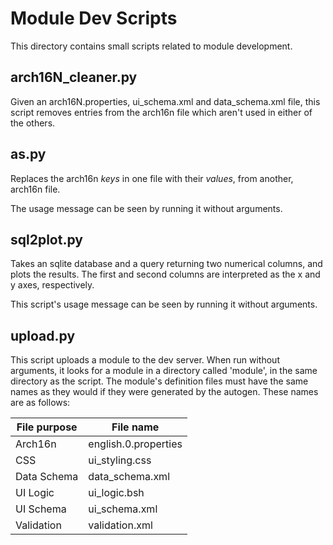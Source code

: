 # Module Dev Scripts

This directory contains small scripts related to module development.

## arch16N_cleaner.py

Given an arch16N.properties, ui_schema.xml and data_schema.xml file,
this script removes entries from the arch16n file which aren't used in either of the others.

## as.py

Replaces the arch16n _keys_ in one file with their _values_, from another, arch16n file.

The usage message can be seen by running it without arguments.

## sql2plot.py

Takes an sqlite database and a query returning two numerical columns, and plots the results. The first and
second columns are interpreted as the x and y axes, respectively.

This script's usage message can be seen by running it without arguments.

## upload.py

This script uploads a module to the dev server. When run without arguments, it looks for a module in
a directory called 'module', in the same directory as the script. The module's definition files
must have the same names as they would if they were generated by the autogen. These names are as follows:

| File purpose  | File name              |
| ------------- | ---------------------- |
| Arch16n       | english.0.properties   |
| CSS           | ui_styling.css         |
| Data Schema   | data_schema.xml        |
| UI Logic      | ui_logic.bsh           |
| UI Schema     | ui_schema.xml          |
| Validation    | validation.xml         |
